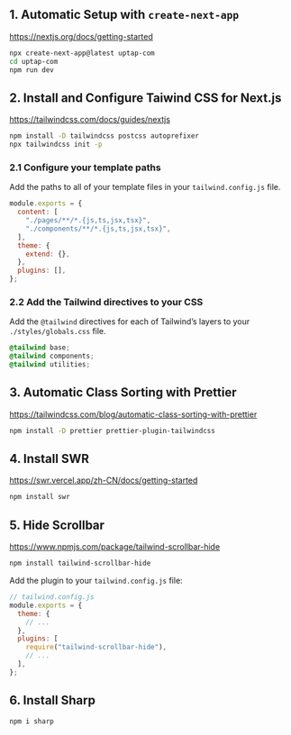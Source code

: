 ## 1. Automatic Setup with `create-next-app`

https://nextjs.org/docs/getting-started

```bash
npx create-next-app@latest uptap-com
cd uptap-com
npm run dev
```

## 2. Install and Configure Taiwind CSS for Next.js

https://tailwindcss.com/docs/guides/nextjs

```bash
npm install -D tailwindcss postcss autoprefixer
npx tailwindcss init -p
```

### 2.1 Configure your template paths

Add the paths to all of your template files in your `tailwind.config.js` file.

```javascript
module.exports = {
  content: [
    "./pages/**/*.{js,ts,jsx,tsx}",
    "./components/**/*.{js,ts,jsx,tsx}",
  ],
  theme: {
    extend: {},
  },
  plugins: [],
};
```

### 2.2 Add the Tailwind directives to your CSS

Add the `@tailwind` directives for each of Tailwind’s layers to your `./styles/globals.css` file.

```css
@tailwind base;
@tailwind components;
@tailwind utilities;
```

## 3. Automatic Class Sorting with Prettier

https://tailwindcss.com/blog/automatic-class-sorting-with-prettier

```bash
npm install -D prettier prettier-plugin-tailwindcss
```

## 4. Install SWR

https://swr.vercel.app/zh-CN/docs/getting-started

```bash
npm install swr
```

## 5. Hide Scrollbar

https://www.npmjs.com/package/tailwind-scrollbar-hide

```bash
npm install tailwind-scrollbar-hide
```

Add the plugin to your `tailwind.config.js` file:

```javascript
// tailwind.config.js
module.exports = {
  theme: {
    // ...
  },
  plugins: [
    require("tailwind-scrollbar-hide"),
    // ...
  ],
};
```

## 6. Install Sharp

```bash
npm i sharp
```
